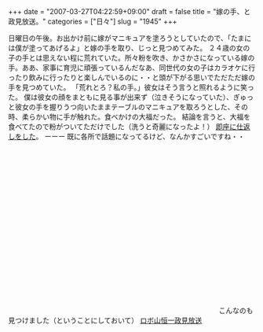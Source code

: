 +++
date = "2007-03-27T04:22:59+09:00"
draft = false
title = "嫁の手、と政見放送。"
categories = ["日々"]
slug = "1945"
+++

日曜日の午後。お出かけ前に嫁がマニキュアを塗ろうとしていたので、「たまには僕が塗ってあげるよ」と嫁の手を取り、じっと見つめてみた。
２４歳の女の子の手とは思えない程に荒れていた。所々粉を吹き、かさかさになっている嫁の手。ああ、家事に育児に頑張っているんだなあ、同世代の女の子はカラオケに行ったり飲みに行ったりと楽しんでいるのに・・と頭が下がる思いでただただ嫁の手を見つめていた。
「荒れとろ？私の手。」彼女はそう言うと照れるように笑った。
僕は彼女の顔をまともに見る事が出来ず（泣きそうになっていた）、ぎゅっと彼女の手を握りうつ向いたままテーブルのマニキュアを取ろうとした、その時、柔らかい物に手が触れた。食べかけの大福だった。
結論を言うと、大福を食べてたので粉がついてただけでした（洗うと奇麗になったよ！）
<a href="http://aki-tect.petit.cc/0engine/tokyo_bbs.cgi?mode=show&call_dir=..%2Fbanana&engine_dir=..%2F0engine&search_mode=1&search_word=20070327021009&search_domain=CGI_SERIAL" target="_blank">即座に仕返しをした</a>。
ーーー
既に各所で話題になってるけど、なんかすごいですね・・
<object width="425" height="350"><param name="movie" value="http://www.youtube.com/v/ccwpbsJsWvM"></param><param name="wmode" value="transparent"></param><embed src="http://www.youtube.com/v/ccwpbsJsWvM" type="application/x-shockwave-flash" wmode="transparent" width="425" height="350"></embed></object>
こんなのも見つけました（ということにしておいて）
<a href="http://hbkr.jp/roboyama" target="_blank">ロボ山恒一政見放送</a>
